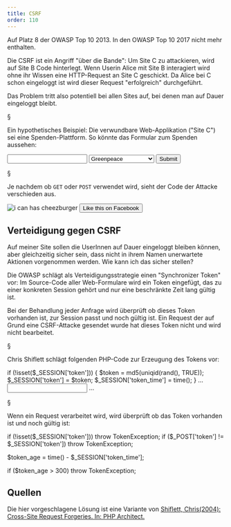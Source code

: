 ```yaml
---
title: CSRF
order: 110
---
```


Auf Platz 8 der OWASP Top 10 2013. In den OWASP Top 10 2017 nicht mehr enthalten.

Die CSRF ist ein Angriff "über die Bande":  Um Site C zu attackieren, wird auf Site B Code hinterlegt. Wenn Userin Alice mit Site B interagiert wird ohne ihr Wissen eine HTTP-Request an Site C geschickt. Da Alice bei C schon eingeloggt ist wird dieser Request "erfolgreich" durchgeführt.

Das Problem tritt also potentiell bei allen Sites auf, bei denen
man auf Dauer eingeloggt bleibt.

§

Ein hypothetisches Beispiel: Die verwundbare Web-Applikation ("Site C") sei
eine Spenden-Plattform.  So könnte das Formular zum Spenden aussehen:

<htmlcode caption="Verwundbarer Web-Applikation">
<form action="spende.php" method="...">
  <input name="betrag">
  <select name="kontonummer">
    <option value="23456789">Greenpeace</option>
    <option value="34567890">Amnesty International</option>
  </select>
  <input type="submit">
<form>
</htmlcode>

§

Je nachdem ob `GET` oder `POST`  verwendet wird, sieht der Code
der Attacke verschieden aus. 

<htmlcode caption="Attacke auf das Formular">
<!-- Attacke auf GET -->
<img src="http://spendenportal.ch/spende.php?betrag=1000&kontonummer=6666666" alt="i can has cheezburger">

<!-- Attacke auf POST -->
<form action="http://spendenportal.ch/spende.php" method="POST">
  <input name="betrag"      value="1000" type="hidden">
  <input name="kontonummer" value="6666" type="hidden">
  <input type="submit" value="Like this on Facebook">
</form>
</htmlcode>


## Verteidigung gegen CSRF

Auf meiner Site sollen die UserInnen auf Dauer eingeloggt bleiben können,
aber gleichzeitig sicher sein, dass nicht in ihrem Namen unerwartete Aktionen
vorgenommen werden.  Wie kann ich das sicher stellen?

Die OWASP schlägt als Verteidigungsstrategie einen "Synchronizer Token" vor:
Im Source-Code aller Web-Formulare wird ein Token eingefügt, das zu einer konkreten
Session gehört und nur eine beschränkte Zeit lang gültig ist.

Bei der Behandlung jeder Anfrage wird überprüft ob dieses Token vorhanden ist,
zur Session passt und noch gültig ist.  Ein Request der auf Grund eine CSRF-Attacke
gesendet wurde hat dieses Token nicht und wird nicht bearbeitet.

§

Chris Shiflett schlägt folgenden PHP-Code zur Erzeugung des Tokens vor:

<php caption="Erzeugung des Tokens">
if (!isset($_SESSION['token'])) {
  $token = md5(uniqid(rand(), TRUE));
  $_SESSION['token']      = $token;
  $_SESSION['token_time'] = time();
}
...
<form action="spende.php" method="post">
  <input type="hidden" name="token" value="<?php echo $token; ?>">
  <input name="betrag">
  ...
</php>

§

Wenn ein Request verarbeitet wird, wird überprüft ob das Token vorhanden
ist und noch gültig ist:

<php caption="Check des Tokens">
if (!isset($_SESSION['token']))            throw TokenException;
if ($_POST['token'] != $_SESSION['token']) throw TokenException;

$token_age = time() - $_SESSION['token_time'];
 
if ($token_age > 300)                      throw TokenException;
</php>

## Quellen

Die hier vorgeschlagene Lösung ist eine Variante von
[Shiflett, Chris(2004): Cross-Site Request Forgeries. In: PHP Architect.](http://shiflett.org/articles/cross-site-request-forgeries)


